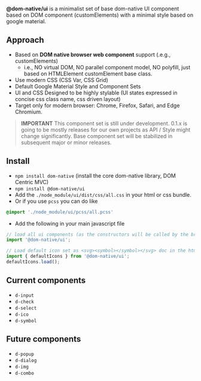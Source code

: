 
**@dom-native/ui** is a minimalist set of base dom-native UI component based on DOM component (customElements) with a minimal style based on google material.



## Approach

- Based on **DOM native browser web component** support (.e.g., customElements)
  - i.e., NO virtual DOM, NO parallel component model, NO polyfill, just based on HTMLElement customElement base class. 
- Use modern CSS (CSS Var, CSS Grid)
- Default Google Material Style and Component Sets
- UI and CSS Designed to be highly stylable (UI states expressed in concise css class name, css driven layout)
- Target only for modern browser: Chrome, Firefox, Safari, and Edge Chromium.

> **IMPORTANT** This component set is still under development. 0.1.x is going to be mostly releases for our own projects as API / Style might change significantly. Base component set will be stabilized in subsequent major or minor releases.

## Install

- `npm install dom-native` (install the core dom-native library, DOM Centric MVC)
- `npm install @dom-native/ui`
- Add the `./node_module/ui/dist/css/all.css` in your html or css bundle.
- Or if you use `pcss` you can do like
```css
@import './node_module/ui/pcss/all.pcss'
````
- Add the following in your main javascript file

```ts
// load all ui components (as the constructors will be called by the browser)
import '@dom-native/ui'; 

// Load default icon set as <svg><symbol></symbol></svg> doc in the html head. 
import { defaultIcons } from '@dom-native/ui';
defaultIcons.load();
```


## Current components

- `d-input`
- `d-check`
- `d-select`
- `d-ico`
- `d-symbol`

## Future components

- `d-popup`
- `d-dialog`
- `d-img`
- `d-combo`





